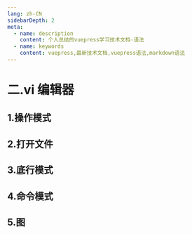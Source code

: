 ```yaml
---
lang: zh-CN
sidebarDepth: 2
meta:
  - name: description
    content: 个人总结的vuepress学习技术文档-语法
  - name: keywords
    content: vuepress,最新技术文档,vuepress语法,markdown语法
---
```


# 二.vi 编辑器

## 1.操作模式

## 2.打开文件

## 3.底行模式

## 4.命令模式

## 5.图

